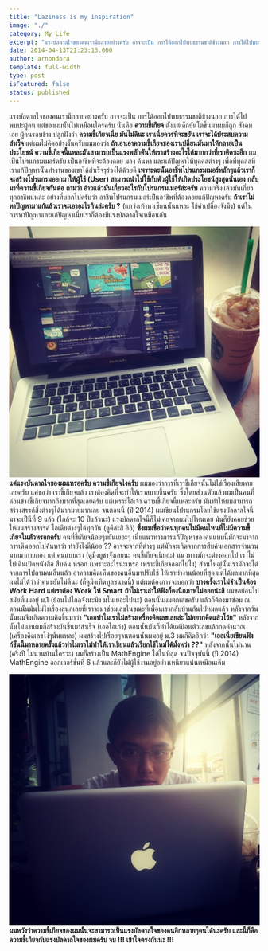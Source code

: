 ```yaml
---
title: "Laziness is my inspiration"
image: "./"
category: My Life
excerpt: "แรงบัลดาลใจของคนเรามีกลายอย่างครับ อาจจะเป็น การได้ออกไปพบธรรมชาติข้างนอก การได้ไปพบปะผู้คน แต่ของผมนั้นไม่เหมือนใครครับ นั่นคือ ความขี้เกียจ"
date: 2014-04-13T21:23:13.000
author: arnondora
template: full-width
type: post
isFeatured: false
status: published
---
```


แรงบัลดาลใจของคนเรามีกลายอย่างครับ อาจจะเป็น การได้ออกไปพบธรรมชาติข้างนอก การได้ไปพบปะผู้คน แต่ของผมนั้นไม่เหมือนใครครับ นั่นคือ **ความขี้เกียจ**
ตั้งแต่เด็กยันโตขึ้นมาผมก็ถูก สังคมเอย ผู้คนรอบข้าง ปลูกฝังว่า **ความขี้เกียจเนี่ย มันไม่ดีนะ เราเนี่ยควรที่จะขยัน เราจะได้ประสบความสำเร็จ**
แต่ผมไม่คิดอย่างงั้นครับผมมองว่า **ถ้าเอาเอาความขี้เกียจของเราเปลี่ยนมันมาให้กลายเป็นประโยชน์ ความขี้เกียจนี้แหละมันสามารถเป็นแรงพลักดันให้เราสร้างอะไรได้มากกว่าที่เราคิดซะอีก**
ผมเป็นโปรแกรมเมอร์ครับ เป็นอาชีพที่จะต้องคอย มอง ค้นหา และแก้ปัญหาให้บุคคลต่างๆ เพื่อที่บุคลลที่เราแก้ปัญหานั้นทำงานของเขาได้สำเร็จรุร่วงได้ด้วยดี **เพราะฉะนั้นอาชีพโปรแกรมเมอร์หลักๆแล้วเราก็จะสร้างโปรแกรมออกมาให้ผู้ใช้ (User) สามารถนำไปใช้กับตัวผู้ใช้ให้เกิดประโยชน์สูงสุดนั่นเอง**
**กลับมาที่ความขี้เกียจกันต่อ**
**ถามว่า อ้าวแล้วมันเกี่ยวอะไรกับโปรแกรมเมอร์ล่ะครับ**
ความจริงแล้วมันเกี่ยวทุกอาชีพแหละ อย่างที่บอกไปครับว่า อาชีพโปรแกรมเมอร์เป็นอาชีพที่ต้องคอยแก้ปัญหาครับ **ถ้าเราไม่หาปัญหามาแก้แล้วเราจะเอาอะไรกินล่ะครับ ?** (แกว่งเท้าหาเซี้ยนนั้นแหละ ใช้คำเปลืองจังมึง) แต่ในการหาปัญหาและแก้ปัญหาเนี่ยเราก็ต้องมีแรงบัลดาลใจเหมือนกัน

![10150569_10203615774975393_877595052_n](./10150569_10203615774975393_877595052_n.jpg)
**แต่แรงบันดาลใจของผมเหรอครับ ความขี้เกียจไงครับ** ผมมองว่าการที่เราขี้เกียจนั้นไม่ใช่เรื่องเสียหายเลยครับ แค่ขอว่า เราขี้เกียจแล้ว เราต้องคิดที่จะทำให้เราสบายขึ้นครับ ซึ่งโดยส่วนตัวแล้วผมเป็นคนที่ค่อนข้างขี้เกียจมากถึงมากที่สุดเลยครับ แต่เพราะไอ้เจ้า ความขี้เกียจนี้แหละครับ มันทำให้ผมสามารถสร้างสรรค์สิ่งต่างๆได้มากมายมากเลย จนตอนนี้ (ปี 2014) ผมเขียนโปรแกรมโดยใช้แรงบัลดาลใจนี้มาจะเป็นีที่ 9 แล้ว (ใกล้จะ 10 ปีแล้วนะ) แรงบัลดาลใจนี้ก็ไม่เคยจากผมไปไหนเลย มันก็ยังคอยช่วยให้ผมสร้างสรรค์ ไอเดียต่างๆได้ทุกวัน (ดูดีล่ะสิ อิอิ)
**ซึ่งผมเชื่อว่าคนทุกคนไม่มีคนไหนที่ไม่มีความขี้เกียจในตัวหรอกครับ** คนที่ขี้เกียจน้อยๆขยันเยอะๆ เนี่ยแนวทางการแก้ปัญหาของคนแบบนี้มักจะมาจากการเดินออกไปค้นหาว่า ทำยังไงดีน้ออ ?? อาจจะจากที่ต่างๆ แต่มักจะเกิดจากการสืบค้นเอกสารจำนวนมากมากายกอง
แต่ คนแบบเรา (ดูมึงบูชาจังเลยนะ คนขี้เกียจเนี่ยฮ่ะ) แนวทางมักจะต่างออกไป เราไม่ไปเดินเปิดหนังสือ สืบค้น หรอก (เพราะอะไรน่ะเหรอ เพราะขี้เกียจออกไปไง) ส่วนใหญ่นั้นเรามักจะได้จากการไปถามคนอื่นแล้ว อาความคิดเห็นของคนอื่นมาปรับใช้ ให้เราทำงานน้อยที่สุด แต่ได้ผลมากที่สุด
ผมไม่ได้ว่าว่าคนขยันไม่ดีนะ (ก็ดูมึงเทิดทูลขนาดนี้) แต่ผมต้องการจะบอกว่า **บางครั้งเราไม่จำเป็นต้อง Work Hard แต่เราต้อง Work ให้ Smart**
**ถ้าไม่เราเล่าให้ฟังก็คงนึกภาพไม่ออกน่ะสิ**
ผมขอย้อนไปสมัยที่ผมอยู่ ม.1 (ย้อนไปไกลจังนะมึง มโนเยอะไปนะ) ตอนนั้นผมตกเลขครับ แล้วก็ต้องมาซ่อม ณ ตอนนั้นมันไม่ใช่เรื่องสนุกเลยที่เราจะมาซ่อมเลขในขณะที่เพื่อนเรากลับบ้านกันไปหมดแล้ว หลังจากวันนั้นผมจึงเกิดความคิดขึ้นมาว่า **"เออทำไมเราไม่สร้างเครื่องคิดเลขเลยล่ะ ไม่อยากคิดแล้วโว้ย"** หลังจากนั้นไม่นานผมก็สร้างมันขึ้นมาสำเร็จ (เออไอเก่ง) ตอนนั้นมันก็ทำได้แค่ป้อนตัวเลขแล้วกดคำนวณ (เครื่องคิดเลขโง่ๆนั่นแหละ) ผมสร้างไปเรื่อยๆจนตอนนั้นผมอยู่ ม.3 ผมก็คิดอีกว่า **"เออเนี่ยเขียนฟังก์ชั่นนี้มาหลายครั้งแล้วทำไมเราไม่ทำให้เราเขียนแล้วเรียกใช้ใหม่ได้มั่งหว่า ??"** หลังจากนั้นไม่นาน (ครึ่งปี ไม่นานบ้านใครว่ะ) ผมก็สร้างเป็น MathEngine ได้ในที่สุด จนปัจจุบันนี้ (ปี 2014) MathEngine ออกเวอร์ชั่นที่ 6 แล้วและก็ยังไม่ผู้ใช้งานอยู่อย่างเหนียวแน่นเหมือนเดิม

![10006221_10203615768255225_1523476947_n](./10006221_10203615768255225_1523476947_n.jpg)
**ผมหวังว่าความขี้เกียจของผมนั้นจะสามารถเป็นแรงบัลดาลใจของคนอีกหลายๆคนได้นะครับ**
**และนี้ก็คือ ความขี้เกียจกับแรงบัลดาลใจของผมครับ จบ !!! เข้าใจตรงกันนะ !!!**
